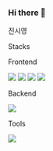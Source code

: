 ### Hi there 👋
진시영

Stacks

Frontend

<img src="https://img.shields.io/badge/React-61DAFB?style=flat-square&logo=React&logoColor=white"/><!-- react -->
<img src="https://img.shields.io/badge/JavaScript-F7DF1E?style=flat-square&logo=JavaScript&logoColor=white"/><!-- javascript -->
<img src="https://img.shields.io/badge/HTML-E34F26?style=flat-square&logo=HTML&logoColor=white"/><!-- html -->
<img src="https://img.shields.io/badge/CSS-1572B6?style=flat-square&logo=CSS&logoColor=white"/><!-- css -->

Backend

<img src="https://img.shields.io/badge/Django-092E20?style=flat-square&logo=Django&logoColor=white"/><!-- django -->

Tools

<img src="https://img.shields.io/badge/VisualStudioCode-007ACC?style=flat-square&logo=VisualStudioCode&logoColor=white"/><!-- visualstudiocode -->
